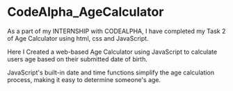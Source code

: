 # CodeAlpha_AgeCalculator



As a part of my INTERNSHIP with CODEALPHA, I have completed my Task 2 of Age Calculator using html, css and JavaScript.

Here I Created a web-based Age Calculator using JavaScript to calculate users age based on their submitted date of birth.

JavaScript's built-in date and time functions simplify the age calculation process, making it easy to determine someone's age.